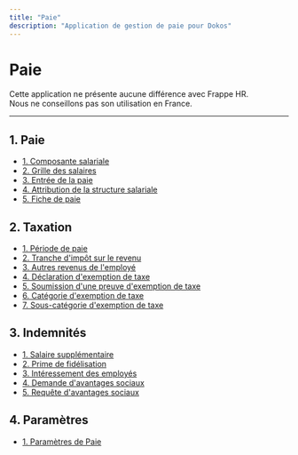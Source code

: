 ```yaml
---
title: "Paie"
description: "Application de gestion de paie pour Dokos"
---
```


# Paie

Cette application ne présente aucune différence avec Frappe HR.  
Nous ne conseillons pas son utilisation en France.  

---

## 1. Paie

- [1. Composante salariale](/fr/payroll/salary-component)
- [2. Grille des salaires](/fr/payroll/salary-structure)
- [3. Entrée de la paie](/fr/payroll/payroll-entry)
- [4. Attribution de la structure salariale](/fr/payroll/salary-structure-assignment)
- [5. Fiche de paie](/fr/payroll/salary-slip)

## 2. Taxation

- [1. Période de paie](/fr/payroll/payroll-period)
- [2. Tranche d'impôt sur le revenu](/fr/payroll/income-tax-slab)
- [3. Autres revenus de l'employé](/fr/payroll/employee-other-income)
- [4. Déclaration d'exemption de taxe](/fr/payroll/employee-tax-exemption-declaration)
- [5. Soumission d'une preuve d'exemption de taxe](/fr/payroll/employee-tax-exemption-proof-submission)
- [6. Catégorie d'exemption de taxe](/fr/payroll/employee-tax-exemption-category)
- [7. Sous-catégorie d'exemption de taxe](/fr/payroll/employee-tax-exemption-sub-category)


## 3. Indemnités

- [1. Salaire supplémentaire](/fr/payroll/additional-salary)
- [2. Prime de fidélisation](/fr/payroll/retention-bonus)
- [3. Intéressement des employés](/fr/payroll/employee-incentive)
- [4. Demande d'avantages sociaux](/fr/payroll/employee-benefit-application)
- [5. Requête d'avantages sociaux](/fr/payroll/employee-benefit-claim)


## 4. Paramètres

- [1. Paramètres de Paie](/fr/payroll/payroll-settings)